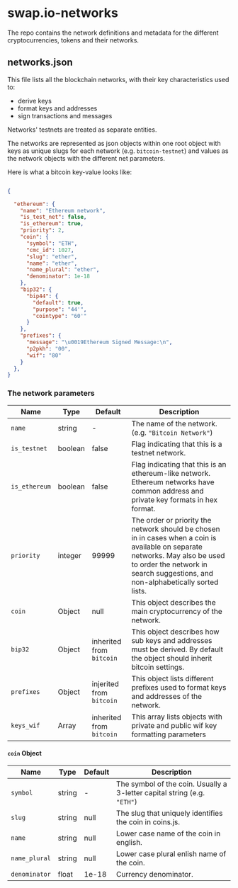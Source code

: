 # swap.io-networks

The repo contains the network definitions and
 metadata for the different cryptocurrencies, 
 tokens and their networks.

## networks.json

This file lists all the blockchain networks, with their key characteristics used to:

- derive keys
- format keys and addresses
- sign transactions and messages

Networks' testnets are treated as separate entities.

The networks are represented as json objects within one root
object with keys as unique slugs for each network (e.g. `bitcoin-testnet`) and values
as the network objects with the different net parameters.

Here is what a bitcoin key-value looks like:

```json

{

  "ethereum": {
    "name": "Ethereum network",
    "is_test_net": false,
    "is_ethereum": true,
    "priority": 2,
    "coin": {
      "symbol": "ETH",
      "cmc_id": 1027,
      "slug": "ether",
      "name": "ether",
      "name_plural": "ether",
      "denominator": 1e-18
    },
    "bip32": {
      "bip44": {
        "default": true,
        "purpose": "44'",
        "cointype": "60'"
      }
    },
    "prefixes": {
      "message": "\u0019Ethereum Signed Message:\n",
      "p2pkh": "00",
      "wif": "80"
    }
  },
}
```

### The network parameters

Name | Type | Default | Description | 
------ | ------ | ------ | ------ |
`name` | string | - | The name of the network. (e.g. `"Bitcoin Network"`) 
`is_testnet` | boolean | false | Flag indicating that this is a testnet network.  
`is_ethereum` | boolean | false | Flag indicating that this is an ethereum-like network. Ethereum networks have common address and private key formats in hex format. 
`priority` | integer | 99999 | The order or priority the network should be chosen in in cases when a coin is available on separate networks. May also be used to order the network in search suggestions, and non-alphabetically sorted lists.
`coin` | Object | null | This object describes the main cryptocurrency of the network.
`bip32` | Object | inherited from `bitcoin` | This object describes how sub keys and addresses must be derived. By default the object should inherit bitcoin settings.
`prefixes` | Object | injerited from `bitcoin` | This object lists different prefixes used to format keys and addresses of the network.
`keys_wif` | Array | inherited from `bitcoin` | This array lists objects with private and public wif key formatting parameters

#### `coin` Object

Name | Type | Default | Description | 
------ | ------ | ------ | ------ |
`symbol` | string | - | The symbol of the coin. Usually a 3-letter capital string (e.g. `"ETH"`) 
`slug` | string | null | The slug that uniquely identifies the coin in coins.js.
`name` | string | null|  Lower case name of the coin in english.
`name_plural` | string | null | Lower case plural enlish name of the coin.
`denominator` | float | 1e-18 | Currency denominator.

